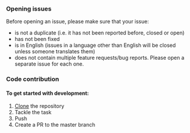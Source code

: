 ### Opening issues

Before opening an issue, please make sure that your issue:
- is not a duplicate (i.e. it has not been reported before, closed or open)
- has not been fixed
- is in English (issues in a language other than English will be closed unless someone translates them)
- does not contain multiple feature requests/bug reports. Please open a separate issue for each one.

### Code contribution

#### To get started with development:
1. [Clone](https://help.github.com/articles/cloning-a-repository/) the repository
2. Tackle the task
3. Push
4. Create a PR to the master branch
